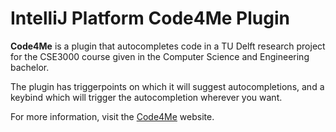 # IntelliJ Platform Code4Me Plugin

<!-- Plugin description -->
**Code4Me** is a plugin that autocompletes code in a TU Delft research project for the CSE3000 course given in the Computer Science and Engineering bachelor.

The plugin has triggerpoints on which it will suggest autocompletions, and a keybind which will trigger the autocompletion wherever you want.

For more information, visit the [Code4Me](https://code4me.me) website.
<!-- Plugin description end -->
